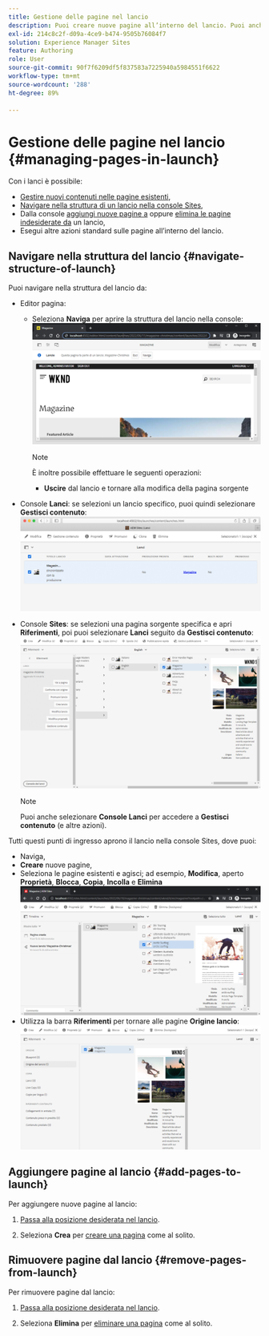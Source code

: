```yaml
---
title: Gestione delle pagine nel lancio
description: Puoi creare nuove pagine all’interno del lancio. Puoi anche eliminare le pagine indesiderate.
exl-id: 214c8c2f-d09a-4ce9-b474-9505b76084f7
solution: Experience Manager Sites
feature: Authoring
role: User
source-git-commit: 90f7f6209df5f837583a7225940a5984551f6622
workflow-type: tm+mt
source-wordcount: '288'
ht-degree: 89%

---
```


# Gestione delle pagine nel lancio {#managing-pages-in-launch}

Con i lanci è possibile:

* [Gestire nuovi contenuti nelle pagine esistenti](/help/sites-cloud/authoring/launches/editing.md),
* [Navigare nella struttura di un lancio nella console Sites](#navigate-structure-of-launch),
* Dalla console [aggiungi nuove pagine a](#add-pages-to-launch) oppure [elimina le pagine indesiderate da](#remove-pages-from-launch) un lancio,
* Esegui altre azioni standard sulle pagine all’interno del lancio.

## Navigare nella struttura del lancio {#navigate-structure-of-launch}

Puoi navigare nella struttura del lancio da:

* Editor pagina:

   * Seleziona **Naviga** per aprire la struttura del lancio nella console:
     ![Navigare nel lancio dall’Editor pagina](/help/sites-cloud/authoring/assets/launches-navigate-page-editor.png)

     >[!NOTE]
     >
     >È inoltre possibile effettuare le seguenti operazioni:
     >
     >* **Uscire** dal lancio e tornare alla modifica della pagina sorgente

* Console **Lanci**: 
se selezioni un lancio specifico, puoi quindi selezionare **Gestisci contenuto**:
  ![Console Lanci: gestisci contenuto](/help/sites-cloud/authoring/assets/launches-navigate-launches-console.png)

* Console **Sites**:
se selezioni una pagina sorgente specifica e apri **Riferimenti**, poi puoi selezionare **Lanci** seguito da **Gestisci contenuto**:
  ![Console Lanci: gestisci contenuto](/help/sites-cloud/authoring/assets/launches-navigate-sites-console.png)

  >[!NOTE]
  >
  >Puoi anche selezionare **Console Lanci** per accedere a **Gestisci contenuto** (e altre azioni).

Tutti questi punti di ingresso aprono il lancio nella console Sites, dove puoi:

* Naviga,
* **Creare** nuove pagine,
* Seleziona le pagine esistenti e agisci; ad esempio, **Modifica**, aperto **Proprietà**, **Blocca**, **Copia**, **Incolla** e **Elimina**
  ![Navigare il lancio nella console Sites da Gestisci contenuto](/help/sites-cloud/authoring/assets/launches-navigate-manage-content.png)
* Utilizza la barra **Riferimenti** per tornare alle pagine **Origine lancio**:
  ![Console Sites: origine lancio](/help/sites-cloud/authoring/assets/launches-navigate-launch-source.png)

## Aggiungere pagine al lancio {#add-pages-to-launch}

Per aggiungere nuove pagine al lancio:

1. [Passa alla posizione desiderata nel lancio](#navigate-structure-of-launch).

1. Seleziona **Crea** per [creare una pagina](/help/sites-cloud/authoring/sites-console/creating-pages.md#creating-a-new-page) come al solito.

## Rimuovere pagine dal lancio {#remove-pages-from-launch}

Per rimuovere pagine dal lancio:

1. [Passa alla posizione desiderata nel lancio](#navigate-structure-of-launch).

1. Seleziona **Elimina** per [eliminare una pagina](/help/sites-cloud/authoring/sites-console/managing-pages.md#deleting-a-page) come al solito.
